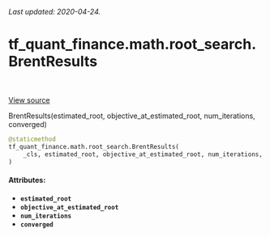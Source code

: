 <!--
This file is generated by a tool. Do not edit directly.
For open-source contributions the docs will be updated automatically.
-->

*Last updated: 2020-04-24.*

<div itemscope itemtype="http://developers.google.com/ReferenceObject">
<meta itemprop="name" content="tf_quant_finance.math.root_search.BrentResults" />
<meta itemprop="path" content="Stable" />
<meta itemprop="property" content="__new__"/>
</div>

# tf_quant_finance.math.root_search.BrentResults

<!-- Insert buttons and diff -->

<table class="tfo-notebook-buttons tfo-api" align="left">
</table>

<a target="_blank" href="https://github.com/google/tf-quant-finance/blob/master/tf_quant_finance/math/root_search.py">View source</a>



BrentResults(estimated_root, objective_at_estimated_root, num_iterations, converged)

```python
@staticmethod
tf_quant_finance.math.root_search.BrentResults(
    _cls, estimated_root, objective_at_estimated_root, num_iterations, converged
)
```



<!-- Placeholder for "Used in" -->


#### Attributes:

* <b>`estimated_root`</b>
* <b>`objective_at_estimated_root`</b>
* <b>`num_iterations`</b>
* <b>`converged`</b>


